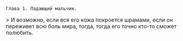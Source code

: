 `Глава 1. Падающий мальчик.`

&gt; И возможно, если вся его кожа покроется шрамами, если он переживет всю боль мира, тогда, тогда его точно кто-то сможет полюбить.
